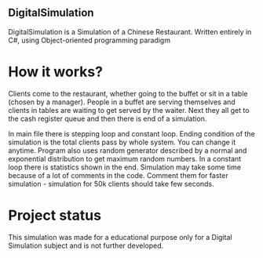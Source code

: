 ## DigitalSimulation

DigitalSimulation is a Simulation of a Chinese Restaurant. Written entirely in C#, using Object-oriented programming paradigm

# How it works?

Clients come to the restaurant, whether going to the buffet or sit in a table (chosen by a manager). People in a buffet are serving themselves and clients in tables are waiting to get served by the waiter. Next they all get to the cash register queue and then there is end of a simulation.

In main file there is stepping loop and constant loop. Ending condition of the simulation is the total clients pass by whole system. You can change it anytime.
Program also uses random generator described by a normal and exponential distribution to get maximum random numbers.
In a constant loop there is statistics shown in the end. 
Simulation may take some time because of a lot of comments in the code. Comment them for faster simulation - simulation for 50k clients should take few seconds.

# Project status
This simulation was made for a educational purpose only for a Digital Simulation subject and is not further developed.
